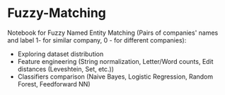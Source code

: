 # Fuzzy-Matching

Notebook for Fuzzy Named Entity Matching (Pairs of companies' names and label 1- for similar company, 0 - for different companies):
- Exploring dataset distribution
- Feature engineering (String normalization, Letter/Word counts, Edit distances (Leveshtein, Set, etc.))
- Classifiers comparison (Naive Bayes, Logistic Regression, Random Forest, Feedforward NN)
